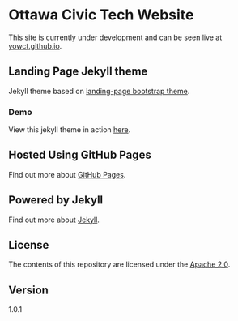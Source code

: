 # Ottawa Civic Tech Website

This site is currently under development and can be seen live at [yowct.github.io](https://yowct.github.io/).

## Landing Page Jekyll theme

Jekyll theme based on [landing-page bootstrap theme](http://startbootstrap.com/templates/landing-page/).

### Demo

View this jekyll theme in action [here](https://swcool.github.io/landing-page-theme).

## Hosted Using GitHub Pages

Find out more about [GitHub Pages](https://pages.github.com/).

## Powered by Jekyll

Find out more about [Jekyll](https://jekyllrb.com/).

## License

The contents of this repository are licensed under the [Apache
2.0](http://www.apache.org/licenses/LICENSE-2.0.html).

## Version

1.0.1
